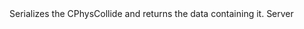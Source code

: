 <function name="CollideWrite" parent="physcollide" type="libraryfunc">
	<description>
		Serializes the CPhysCollide and returns the data containing it.
	</description>
	<realm>Server</realm>
	<args>
		<arg name="collide" type="CPhysCollide "></arg>
		<arg name="swap" type="bool "></arg>
	</args>
	<rets>
		<ret name="" type="string"></ret>
	</rets>
</function>